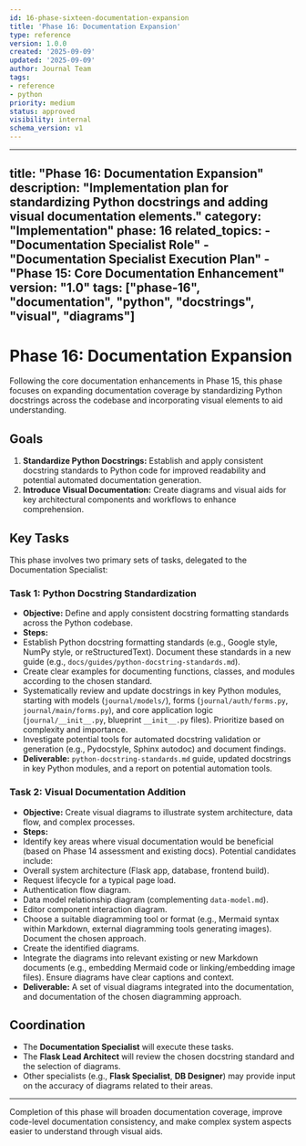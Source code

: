 ```yaml
---
id: 16-phase-sixteen-documentation-expansion
title: 'Phase 16: Documentation Expansion'
type: reference
version: 1.0.0
created: '2025-09-09'
updated: '2025-09-09'
author: Journal Team
tags:
- reference
- python
priority: medium
status: approved
visibility: internal
schema_version: v1
---
```


***

title: "Phase 16: Documentation Expansion"
description: "Implementation plan for standardizing Python docstrings and adding visual documentation elements."
category: "Implementation"
phase: 16
related\_topics:
\- "Documentation Specialist Role"
\- "Documentation Specialist Execution Plan"
\- "Phase 15: Core Documentation Enhancement"
version: "1.0"
tags: \["phase-16", "documentation", "python", "docstrings", "visual", "diagrams"]
----------------------------------------------------------------------------------

# Phase 16: Documentation Expansion

Following the core documentation enhancements in Phase 15, this phase focuses on expanding documentation coverage by standardizing Python docstrings across the codebase and incorporating visual elements to aid understanding.

## Goals

1. **Standardize Python Docstrings:** Establish and apply consistent docstring standards to Python code for improved readability and potential automated documentation generation.
2. **Introduce Visual Documentation:** Create diagrams and visual aids for key architectural components and workflows to enhance comprehension.

## Key Tasks

This phase involves two primary sets of tasks, delegated to the Documentation Specialist:

### Task 1: Python Docstring Standardization

- **Objective:** Define and apply consistent docstring formatting standards across the Python codebase.
- **Steps:**
- Establish Python docstring formatting standards (e.g., Google style, NumPy style, or reStructuredText). Document these standards in a new guide (e.g., `docs/guides/python-docstring-standards.md`).
- Create clear examples for documenting functions, classes, and modules according to the chosen standard.
- Systematically review and update docstrings in key Python modules, starting with models (`journal/models/`), forms (`journal/auth/forms.py`, `journal/main/forms.py`), and core application logic (`journal/__init__.py`, blueprint `__init__.py` files). Prioritize based on complexity and importance.
- Investigate potential tools for automated docstring validation or generation (e.g., Pydocstyle, Sphinx autodoc) and document findings.
- **Deliverable:** `python-docstring-standards.md` guide, updated docstrings in key Python modules, and a report on potential automation tools.

### Task 2: Visual Documentation Addition

- **Objective:** Create visual diagrams to illustrate system architecture, data flow, and complex processes.
- **Steps:**
- Identify key areas where visual documentation would be beneficial (based on Phase 14 assessment and existing docs). Potential candidates include:
- Overall system architecture (Flask app, database, frontend build).
- Request lifecycle for a typical page load.
- Authentication flow diagram.
- Data model relationship diagram (complementing `data-model.md`).
- Editor component interaction diagram.
- Choose a suitable diagramming tool or format (e.g., Mermaid syntax within Markdown, external diagramming tools generating images). Document the chosen approach.
- Create the identified diagrams.
- Integrate the diagrams into relevant existing or new Markdown documents (e.g., embedding Mermaid code or linking/embedding image files). Ensure diagrams have clear captions and context.
- **Deliverable:** A set of visual diagrams integrated into the documentation, and documentation of the chosen diagramming approach.

## Coordination

- The **Documentation Specialist** will execute these tasks.
- The **Flask Lead Architect** will review the chosen docstring standard and the selection of diagrams.
- Other specialists (e.g., **Flask Specialist**, **DB Designer**) may provide input on the accuracy of diagrams related to their areas.

***

Completion of this phase will broaden documentation coverage, improve code-level documentation consistency, and make complex system aspects easier to understand through visual aids.
